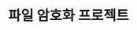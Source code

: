 ---
# preview details
layout: works-single
title: 파일 암호화 프로젝트
category: PROJECT
category_slug: PROJECT
image: assets/img/works/work7.jpg
short_description: 파일 암호화 프로젝트

# full details
live_preview: https://bslthemes.com
full_image: assets/img/works/single2.jpg
info:
  - label: Year
    value: 2024

  - label: Technology
    value: PYTHON,HTML,SQLite

description1:
  show: yes
  title: Project Goal
  text: "<p>aaaa</p>"

gallery:
  - assets/img/works/file1.png
  - assets/img/works/file2.png
  - assets/img/works/file3.png
  - assets/img/works/file4.png
  - assets/img/works/file5.png
  - assets/img/works/file6.png
  - assets/img/works/file7.png
  - assets/img/works/file8.png
  - assets/img/works/file9.png
  - assets/img/works/file10.png
  - assets/img/works/file11.png
  - assets/img/works/file12.png  

description2:
  title: Project Result
  text: "<p>aaaa</p>"

  video:
  poster: assets/img/blog/blog9.jpg
  id: Gu6z6kIukgg

---